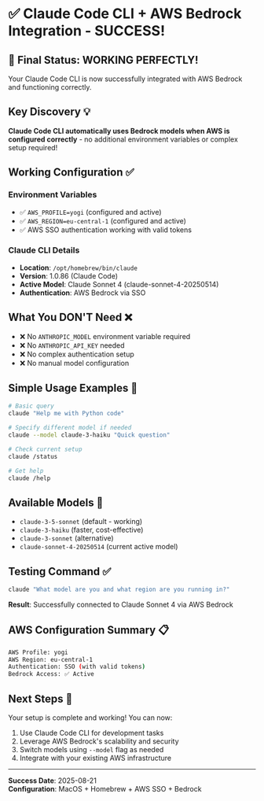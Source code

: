 # ✅ Claude Code CLI + AWS Bedrock Integration - SUCCESS!

## 🎉 Final Status: WORKING PERFECTLY!

Your Claude Code CLI is now successfully integrated with AWS Bedrock and functioning correctly.

## Key Discovery 💡

**Claude Code CLI automatically uses Bedrock models when AWS is configured correctly** - no additional environment variables or complex setup required!

## Working Configuration ✅

### Environment Variables
- ✅ `AWS_PROFILE=yogi` (configured and active)
- ✅ `AWS_REGION=eu-central-1` (configured and active)
- ✅ AWS SSO authentication working with valid tokens

### Claude CLI Details
- **Location**: `/opt/homebrew/bin/claude`
- **Version**: 1.0.86 (Claude Code)
- **Active Model**: Claude Sonnet 4 (claude-sonnet-4-20250514)
- **Authentication**: AWS Bedrock via SSO

## What You DON'T Need ❌
- ❌ No `ANTHROPIC_MODEL` environment variable required
- ❌ No `ANTHROPIC_API_KEY` needed
- ❌ No complex authentication setup
- ❌ No manual model configuration

## Simple Usage Examples 🚀

```bash
# Basic query
claude "Help me with Python code"

# Specify different model if needed
claude --model claude-3-haiku "Quick question"

# Check current setup
claude /status

# Get help
claude /help
```

## Available Models 🤖
- `claude-3-5-sonnet` (default - working)
- `claude-3-haiku` (faster, cost-effective)
- `claude-3-sonnet` (alternative)
- `claude-sonnet-4-20250514` (current active model)

## Testing Command ✅
```bash
claude "What model are you and what region are you running in?"
```
**Result**: Successfully connected to Claude Sonnet 4 via AWS Bedrock

## AWS Configuration Summary 📋
```bash
AWS Profile: yogi
AWS Region: eu-central-1  
Authentication: SSO (with valid tokens)
Bedrock Access: ✅ Active
```

## Next Steps 🎯
Your setup is complete and working! You can now:
1. Use Claude Code CLI for development tasks
2. Leverage AWS Bedrock's scalability and security
3. Switch models using `--model` flag as needed
4. Integrate with your existing AWS infrastructure

---
**Success Date**: 2025-08-21  
**Configuration**: MacOS + Homebrew + AWS SSO + Bedrock
